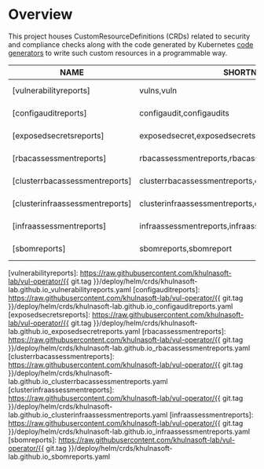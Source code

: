 # Overview

This project houses CustomResourceDefinitions (CRDs) related to security and compliance checks along with the code
generated by Kubernetes [code generators][k8s-code-generator] to write such custom resources in a programmable way.

| NAME                          | SHORTNAMES                                              | APIGROUP               | NAMESPACED | KIND                                                             |
|-------------------------------|---------------------------------------------------------|------------------------|------------|------------------------------------------------------------------|
| [vulnerabilityreports]        | vulns,vuln                                              | khulnasoft-lab.github.io | true       | [VulnerabilityReport](./vulnerability-report.md)                 |
| [configauditreports]          | configaudit,configaudits                                | khulnasoft-lab.github.io | true       | [ConfigAuditReport](./configaudit-report.md)                     |
| [exposedsecretsreports]       | exposedsecret,exposedsecrets                            | khulnasoft-lab.github.io | true       | [ExposedSecretReport](./exposedsecret-report.md)                 |
| [rbacassessmentreports]       | rbacassessmentreports,rbacassessmentreport              | khulnasoft-lab.github.io | true       | [RbacAssessmentReport](./rbacassessment-report.md)               |
| [clusterrbacassessmentreports] |clusterrbacassessmentreports,clusterrbacassessmentreport | khulnasoft-lab.github.io | true       | [ClusterRbacAssessmentReport](./clusterrbacassessment-report.md) |
| [clusterinfraassessmentreports]|clusterinfraassessmentreports,clusterinfraassessmentreport | khulnasoft-lab.github.io | true       | [ClusterInfraAssessmentReport](./clusterrbacassessment-report.md) |
| [infraassessmentreports]       |infraassessmentreports,infraassessmentreport | khulnasoft-lab.github.io | true       | [InfraAssessmentReport](./clusterrbacassessment-report.md) |
| [sbomreports]       |sbomreports,sbomreport | khulnasoft-lab.github.io | true       | [SbomReport](./sbom-report.md) |

[k8s-code-generator]: https://github.com/kubernetes/code-generator

[vulnerabilityreports]: https://raw.githubusercontent.com/khulnasoft-lab/vul-operator/{{ git.tag }}/deploy/helm/crds/khulnasoft-lab.github.io_vulnerabilityreports.yaml
[configauditreports]: https://raw.githubusercontent.com/khulnasoft-lab/vul-operator/{{ git.tag }}/deploy/helm/crds/khulnasoft-lab.github.io_configauditreports.yaml
[exposedsecretsreports]: https://raw.githubusercontent.com/khulnasoft-lab/vul-operator/{{ git.tag }}/deploy/helm/crds/khulnasoft-lab.github.io_exposedsecretreports.yaml
[rbacassessmentreports]: https://raw.githubusercontent.com/khulnasoft-lab/vul-operator/{{ git.tag }}/deploy/helm/crds/khulnasoft-lab.github.io_rbacassessmentreports.yaml
[clusterrbacassessmentreports]: https://raw.githubusercontent.com/khulnasoft-lab/vul-operator/{{ git.tag }}/deploy/helm/crds/khulnasoft-lab.github.io_clusterrbacassessmentreports.yaml
[clusterinfraassessmentreports]: https://raw.githubusercontent.com/khulnasoft-lab/vul-operator/{{ git.tag }}/deploy/helm/crds/khulnasoft-lab.github.io_clusterinfraassessmentreports.yaml
[infraassessmentreports]: https://raw.githubusercontent.com/khulnasoft-lab/vul-operator/{{ git.tag }}/deploy/helm/crds/khulnasoft-lab.github.io_infraassessmentreports.yaml
[sbomreports]: https://raw.githubusercontent.com/khulnasoft-lab/vul-operator/{{ git.tag }}/deploy/helm/crds/khulnasoft-lab.github.io_sbomreports.yaml
